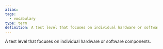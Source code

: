 ```yaml
---
alias: 
tags:
  - vocabulary
type: term
definition: A test level that focuses on individual hardware or software components.
---
```


A test level that focuses on individual hardware or software components.
